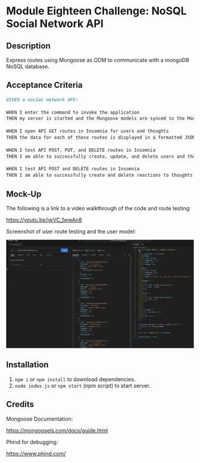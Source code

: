 # Module Eighteen Challenge: NoSQL Social Network API

## Description
Express routes using Mongoose as ODM to communicate with a mongoDB NoSQL database.

## Acceptance Criteria

```md
GIVEN a social network API:

WHEN I enter the command to invoke the application
THEN my server is started and the Mongoose models are synced to the MongoDB database

WHEN I open API GET routes in Insomnia for users and thoughts
THEN the data for each of these routes is displayed in a formatted JSON

WHEN I test API POST, PUT, and DELETE routes in Insomnia
THEN I am able to successfully create, update, and delete users and thoughts in my database

WHEN I test API POST and DELETE routes in Insomnia
THEN I am able to successfully create and delete reactions to thoughts and add and remove friends to a user’s friend list
```

## Mock-Up

The following is a link to a video walkthrough of the code and route testing:

https://youtu.be/jwVC_1wwAn8

Screenshot of user route testing and the user model:

![screenshot of user route testing and the user model side-by-side](./assets/wk-18-nosql-prev.PNG)

## Installation

1. `npm i` or `npm install` to download dependencies.
2. `node index.js` or `npm start` (npm script) to start server.

## Credits
Mongoose Documentation:

https://mongoosejs.com/docs/guide.html

Phind for debugging:

https://www.phind.com/
